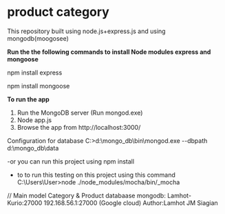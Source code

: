 # product category
This repository built using node.js+express.js and using mongodb(moogosee)

<b>Run the the following commands to install Node modules express and mongoose</b>

npm install express

npm install mongoose

<b>To run the app</b>
<ol>
<li>Run the MongoDB server (Run mongod.exe)</li>
<li>Node app.js</li>
<li>Browse the app from http://localhost:3000/ </li>
</ol>

Configuration for database C:\>d:\mongo_db\bin\mongod.exe --dbpath d:\mongo_db\data

-or you can run this project using npm install
- to to run this testing on this project using this command 
C:\Users\User>node ./node_modules/mocha/bin/_mocha

// Main model Category & Product
databaase mongodb: Lamhot-Kurio:27000 	192.168.56.1:27000 (Google cloud)
Author:Lamhot JM Siagian






